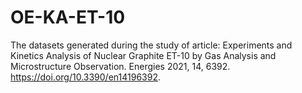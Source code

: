 # OE-KA-ET-10

The datasets generated during the study of article: Experiments and Kinetics Analysis of Nuclear Graphite ET-10 by Gas Analysis and Microstructure Observation. Energies 2021, 14, 6392.
https://doi.org/10.3390/en14196392.
